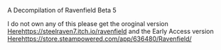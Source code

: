 A Decompilation of Ravenfield Beta 5


I do not own any of this please get the oroginal version 
[Here](https://steelraven7.itch.io/ravenfield)https://steelraven7.itch.io/ravenfield
and the Early Access version
[Here](https://store.steampowered.com/app/636480/Ravenfield/)https://store.steampowered.com/app/636480/Ravenfield/

